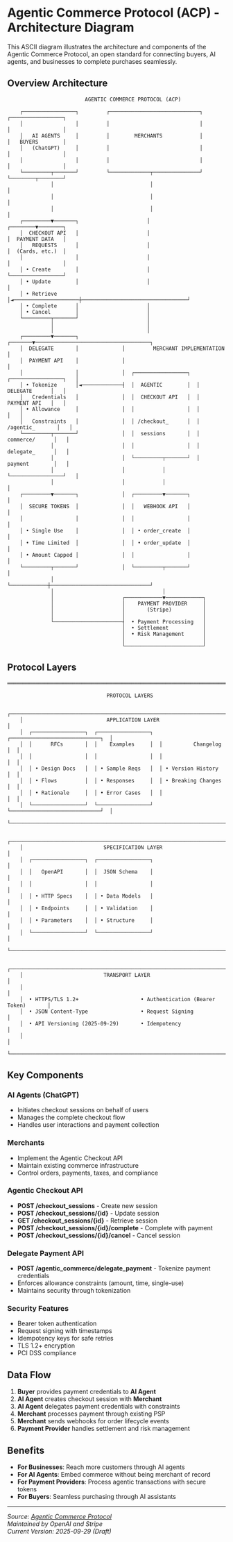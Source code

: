 # Agentic Commerce Protocol (ACP) - Architecture Diagram

This ASCII diagram illustrates the architecture and components of the Agentic Commerce Protocol, an open standard for connecting buyers, AI agents, and businesses to complete purchases seamlessly.

## Overview Architecture

```
                         AGENTIC COMMERCE PROTOCOL (ACP)
                                    
    ┌─────────────────┐         ┌─────────────────────────────┐         ┌─────────────────┐
    │                 │         │                             │         │                 │
    │   AI AGENTS     │         │        MERCHANTS            │         │   BUYERS        │
    │   (ChatGPT)     │         │                             │         │                 │
    │                 │         │                             │         │                 │
    └─────────┬───────┘         └─────────────┬───────────────┘         └────────┬────────┘
              │                               │                                  │
              │                               │                                  │
              │                               │                                  │
    ┌─────────▼───────┐                      │                         ┌────────▼────────┐
    │  CHECKOUT API   │                      │                         │  PAYMENT DATA   │
    │   REQUESTS      │                      │                         │  (Cards, etc.)  │
    │                 │                      │                         │                 │
    │ • Create        │                      │                         └─────────────────┘
    │ • Update        │                      │                                  │
    │ • Retrieve      │◄─────────────────────┼──────────────────────────────────┘
    │ • Complete      │                      │
    │ • Cancel        │                      │
    └─────────┬───────┘                      │
              │                              │
              │                              │
    ┌─────────▼───────┐              ┌───────▼─────────────────────────────────────┐
    │  DELEGATE       │              │         MERCHANT IMPLEMENTATION              │
    │  PAYMENT API    │              │                                             │
    │                 │              │  ┌─────────────────┐  ┌─────────────────┐   │
    │ • Tokenize      │◄─────────────┤  │  AGENTIC        │  │   DELEGATE      │   │
    │   Credentials   │              │  │  CHECKOUT API   │  │   PAYMENT API   │   │
    │ • Allowance     │              │  │                 │  │                 │   │
    │   Constraints   │              │  │ /checkout_      │  │ /agentic_       │   │
    └─────────┬───────┘              │  │  sessions       │  │  commerce/      │   │
              │                      │  │                 │  │  delegate_      │   │
              │                      │  └─────────┬───────┘  │  payment        │   │
              │                      │            │          └─────────────────┘   │
              │                      │            │                                │
    ┌─────────▼───────┐              │  ┌─────────▼───────┐                        │
    │  SECURE TOKENS  │              │  │   WEBHOOK API   │                        │
    │                 │              │  │                 │                        │
    │ • Single Use    │              │  │ • order_create  │                        │
    │ • Time Limited  │              │  │ • order_update  │                        │
    │ • Amount Capped │              │  │                 │                        │
    └─────────┬───────┘              │  └─────────┬───────┘                        │
              │                      └────────────┼────────────────────────────────┘
              │                                   │
              │                      ┌────────────▼────────────┐
              │                      │    PAYMENT PROVIDER     │
              │                      │       (Stripe)          │
              │                      │                         │
              └──────────────────────┤  • Payment Processing   │
                                     │  • Settlement           │
                                     │  • Risk Management      │
                                     │                         │
                                     └─────────────────────────┘
```

## Protocol Layers

```
═══════════════════════════════════════════════════════════════════════════════════

                                PROTOCOL LAYERS
                                
    ┌─────────────────────────────────────────────────────────────────────────────┐
    │                           APPLICATION LAYER                                  │
    │  ┌─────────────────┐  ┌─────────────────┐  ┌─────────────────────────────┐  │
    │  │      RFCs       │  │    Examples     │  │          Changelog          │  │
    │  │                 │  │                 │  │                             │  │
    │  │ • Design Docs   │  │ • Sample Reqs   │  │ • Version History           │  │
    │  │ • Flows         │  │ • Responses     │  │ • Breaking Changes          │  │
    │  │ • Rationale     │  │ • Error Cases   │  │                             │  │
    │  └─────────────────┘  └─────────────────┘  └─────────────────────────────┘  │
    └─────────────────────────────────────────────────────────────────────────────┘
    
    ┌─────────────────────────────────────────────────────────────────────────────┐
    │                          SPECIFICATION LAYER                                │
    │  ┌─────────────────┐  ┌─────────────────┐                                  │
    │  │   OpenAPI       │  │  JSON Schema    │                                  │
    │  │                 │  │                 │                                  │
    │  │ • HTTP Specs    │  │ • Data Models   │                                  │
    │  │ • Endpoints     │  │ • Validation    │                                  │
    │  │ • Parameters    │  │ • Structure     │                                  │
    │  └─────────────────┘  └─────────────────┘                                  │
    └─────────────────────────────────────────────────────────────────────────────┘
    
    ┌─────────────────────────────────────────────────────────────────────────────┐
    │                          TRANSPORT LAYER                                    │
    │                                                                             │
    │  • HTTPS/TLS 1.2+                    • Authentication (Bearer Token)       │
    │  • JSON Content-Type                 • Request Signing                     │
    │  • API Versioning (2025-09-29)       • Idempotency                        │
    │                                                                             │
    └─────────────────────────────────────────────────────────────────────────────┘
```

## Key Components

### AI Agents (ChatGPT)
- Initiates checkout sessions on behalf of users
- Manages the complete checkout flow
- Handles user interactions and payment collection

### Merchants
- Implement the Agentic Checkout API
- Maintain existing commerce infrastructure
- Control orders, payments, taxes, and compliance

### Agentic Checkout API
- **POST /checkout_sessions** - Create new session
- **POST /checkout_sessions/{id}** - Update session
- **GET /checkout_sessions/{id}** - Retrieve session
- **POST /checkout_sessions/{id}/complete** - Complete with payment
- **POST /checkout_sessions/{id}/cancel** - Cancel session

### Delegate Payment API
- **POST /agentic_commerce/delegate_payment** - Tokenize payment credentials
- Enforces allowance constraints (amount, time, single-use)
- Maintains security through tokenization

### Security Features
- Bearer token authentication
- Request signing with timestamps
- Idempotency keys for safe retries
- TLS 1.2+ encryption
- PCI DSS compliance

## Data Flow

1. **Buyer** provides payment credentials to **AI Agent**
2. **AI Agent** creates checkout session with **Merchant**
3. **AI Agent** delegates payment credentials with constraints
4. **Merchant** processes payment through existing PSP
5. **Merchant** sends webhooks for order lifecycle events
6. **Payment Provider** handles settlement and risk management

## Benefits

- **For Businesses**: Reach more customers through AI agents
- **For AI Agents**: Embed commerce without being merchant of record  
- **For Payment Providers**: Process agentic transactions with secure tokens
- **For Buyers**: Seamless purchasing through AI assistants

---

*Source: [Agentic Commerce Protocol](https://github.com/agentic-commerce-protocol/agentic-commerce-protocol)*  
*Maintained by OpenAI and Stripe*  
*Current Version: 2025-09-29 (Draft)*